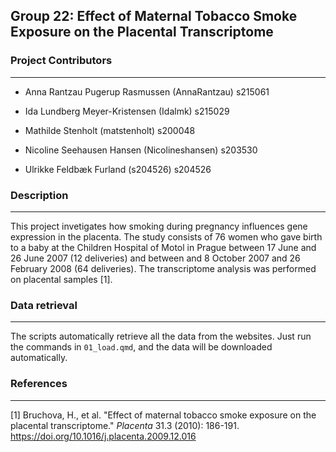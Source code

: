 ## Group 22: Effect of Maternal Tobacco Smoke Exposure on the Placental Transcriptome

### Project Contributors

------------------------------------------------------------------------

-   Anna Rantzau Pugerup Rasmussen (AnnaRantzau) s215061

-   Ida Lundberg Meyer-Kristensen (Idalmk) s215029

-   Mathilde Stenholt (matstenholt) s200048

-   Nicoline Seehausen Hansen (Nicolineshansen) s203530

-   Ulrikke Feldbæk Furland (s204526) s204526

### Description

------------------------------------------------------------------------

This project invetigates how smoking during pregnancy influences gene expression in the placenta. The study consists of 76 women who gave birth to a baby at the Children Hospital of Motol in Prague between 17 June and 26 June 2007 (12 deliveries) and between and 8 October 2007 and 26 February 2008 (64 deliveries). The transcriptome analysis was performed on placental samples [1].

### Data retrieval

------------------------------------------------------------------------

The scripts automatically retrieve all the data from the websites. Just run the commands in `01_load.qmd`, and the data will be downloaded automatically.

### References

------------------------------------------------------------------------

[1] Bruchova, H., et al. "Effect of maternal tobacco smoke exposure on the placental transcriptome." *Placenta* 31.3 (2010): 186-191. <https://doi.org/10.1016/j.placenta.2009.12.016>
